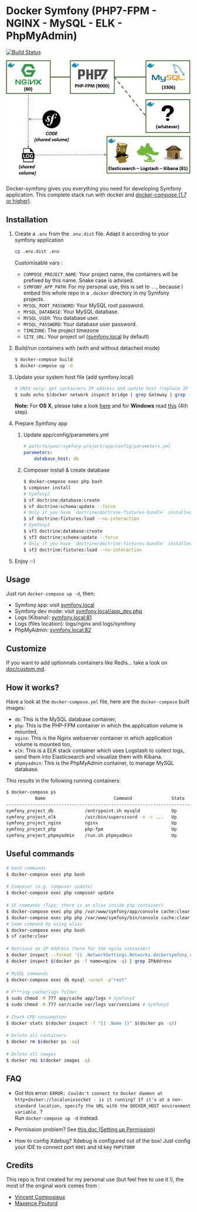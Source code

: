 # Docker Symfony (PHP7-FPM - NGINX - MySQL - ELK - PhpMyAdmin)

[![Build Status](https://travis-ci.org/DarwinOnLine/docker-symfony.svg?branch=master)](https://travis-ci.org/DarwinOnLine/docker-symfony)

![](doc/schema.png)

Docker-symfony gives you everything you need for developing Symfony application. This complete stack run with docker and [docker-compose (1.7 or higher)](https://docs.docker.com/compose/).

## Installation

1. Create a `.env` from the `.env.dist` file. Adapt it according to your symfony application

    ```bash
    cp .env.dist .env
    ```
    
    Customisable vars :
      * `COMPOSE_PROJECT_NAME`: Your project name, the containers will be prefixed by this name. Snake case is advised.
      * `SYMFONY_APP_PATH`: For my personal use, this is set to `..`, because I embed this whole repo in a `.docker` directory in my Symfony projects.
      * `MYSQL_ROOT_PASSWORD`: Your MySQL root password.
      * `MYSQL_DATABASE`: Your MySQL database.
      * `MYSQL_USER`: You database user.
      * `MYSQL_PASSWORD`: Your database user password.
      * `TIMEZONE`: The project timezone
      * `SITE_URL`: Your project url ([symfony.local](http://symfony.local) by default)

2. Build/run containers with (with and without detached mode)

    ```bash
    $ docker-compose build
    $ docker-compose up -d
    ```

3. Update your system host file (add symfony.local)

    ```bash
    # UNIX only: get containers IP address and update host (replace IP according to your configuration) (on Windows, edit C:\Windows\System32\drivers\etc\hosts)
    $ sudo echo $(docker network inspect bridge | grep Gateway | grep -o -E '[0-9\.]+') "symfony.local" >> /etc/hosts
    ```

    **Note:** For **OS X**, please take a look [here](https://docs.docker.com/docker-for-mac/networking/) and for **Windows** read [this](https://docs.docker.com/docker-for-windows/#/step-4-explore-the-application-and-run-examples) (4th step).

4. Prepare Symfony app
    1. Update app/config/parameters.yml

        ```yml
        # path/to/your/symfony-project/app/config/parameters.yml
        parameters:
            database_host: db
        ```

    2. Composer install & create database

        ```bash
        $ docker-compose exec php bash
        $ composer install
        # Symfony2
        $ sf doctrine:database:create
        $ sf doctrine:schema:update --force
        # Only if you have `doctrine/doctrine-fixtures-bundle` installed
        $ sf doctrine:fixtures:load --no-interaction
        # Symfony3
        $ sf3 doctrine:database:create
        $ sf3 doctrine:schema:update --force
        # Only if you have `doctrine/doctrine-fixtures-bundle` installed
        $ sf3 doctrine:fixtures:load --no-interaction
        ```

5. Enjoy :-)

## Usage

Just run `docker-compose up -d`, then:

* Symfony app: visit [symfony.local](http://symfony.local)  
* Symfony dev mode: visit [symfony.local/app_dev.php](http://symfony.local/app_dev.php)  
* Logs (Kibana): [symfony.local:81](http://symfony.local:81)
* Logs (files location): logs/nginx and logs/symfony
* PhpMyAdmin: [symfony.local:82](http://symfony.local:82)

## Customize

If you want to add optionnals containers like Redis... take a look on [doc/custom.md](doc/custom.md).

## How it works?

Have a look at the `docker-compose.yml` file, here are the `docker-compose` built images:

* `db`: This is the MySQL database container,
* `php`: This is the PHP-FPM container in which the application volume is mounted,
* `nginx`: This is the Nginx webserver container in which application volume is mounted too,
* `elk`: This is a ELK stack container which uses Logstash to collect logs, send them into Elasticsearch and visualize them with Kibana.
* `phpmyadmin`: This is the PhpMyAdmin container, to manage MySQL database.

This results in the following running containers:

```bash
$ docker-compose ps
           Name                          Command               State              Ports            
--------------------------------------------------------------------------------------------------
symfony_project_db            /entrypoint.sh mysqld            Up      0.0.0.0:3306->3306/tcp      
symfony_project_elk           /usr/bin/supervisord -n -c ...   Up      0.0.0.0:81->80/tcp          
symfony_project_nginx         nginx                            Up      443/tcp, 0.0.0.0:80->80/tcp
symfony_project_php           php-fpm                          Up      0.0.0.0:9000->9000/tcp
symfony_project_phpmyadmin    /run.sh phpmyadmin               Up      0.0.0.0:82->80/tcp, 9000/tcp      
```

## Useful commands

```bash
# bash commands
$ docker-compose exec php bash

# Composer (e.g. composer update)
$ docker-compose exec php composer update

# SF commands (Tips: there is an alias inside php container)
$ docker-compose exec php php /var/www/symfony/app/console cache:clear # Symfony2
$ docker-compose exec php php /var/www/symfony/bin/console cache:clear # Symfony3
# Same command by using alias
$ docker-compose exec php bash
$ sf cache:clear

# Retrieve an IP Address (here for the nginx container)
$ docker inspect --format '{{ .NetworkSettings.Networks.dockersymfony_default.IPAddress }}' $(docker ps -f name=nginx -q)
$ docker inspect $(docker ps -f name=nginx -q) | grep IPAddress

# MySQL commands
$ docker-compose exec db mysql -uroot -p"root"

# F***ing cache/logs folder
$ sudo chmod -R 777 app/cache app/logs # Symfony2
$ sudo chmod -R 777 var/cache var/logs var/sessions # Symfony3

# Check CPU consumption
$ docker stats $(docker inspect -f "{{ .Name }}" $(docker ps -q))

# Delete all containers
$ docker rm $(docker ps -aq)

# Delete all images
$ docker rmi $(docker images -q)
```

## FAQ

* Got this error: `ERROR: Couldn't connect to Docker daemon at http+docker://localunixsocket - is it running?
If it's at a non-standard location, specify the URL with the DOCKER_HOST environment variable.` ?  
Run `docker-compose up -d` instead.

* Permission problem? See [this doc (Setting up Permission)](http://symfony.com/doc/current/book/installation.html#checking-symfony-application-configuration-and-setup)

* How to config Xdebug?
Xdebug is configured out of the box!
Just config your IDE to connect port  `9001` and id key `PHPSTORM`

## Credits

This repo is first created for my personal use (but feel free to use it !), the most of the original work comes from :
* [Vincent Composieux](https://github.com/eko/docker-symfony)
* [Maxence Poutord](https://github.com/maxpou/docker-symfony)
